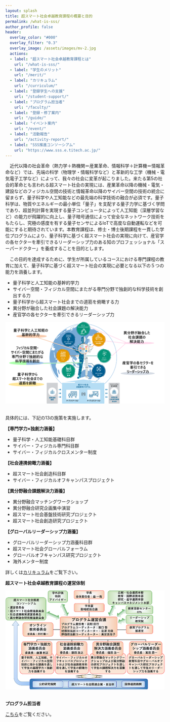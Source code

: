 ```yaml
---
layout: splash
title: 超スマート社会卓越教育課程の概要と目的
permalink: /what-is-sss/
author_profile: false
header:
  overlay_color: "#000"
  overlay_filter: "0.3"
  overlay_image: /assets/images/mv-2.jpg
  actions:
  - label: "超スマート社会卓越教育課程とは"
    url: "/what-is-sss/"
  - label: "学生のメリット"
    url: "/merit/"
  - label: "カリキュラム"
    url: "/curriculum/"
  - label: "登録学生への支援​"
    url: "/student-support/"
  - label: "プログラム担当者​"
    url: "/faculty/"
  - label: "登録・修了案内"
    url: "/guide/"
  - label: "イベント案内"
    url: "/event/"
  - label: "活動報告"
    url: "/activity-report/"
  - label: "SSS推進コンソーシアム"
    url: "https://www.sss.e.titech.ac.jp/"
---
```


　近代以降の社会革命（熱力学＋熱機関＝産業革命、情報科学＋計算機＝情報革命など）では、先端の科学（物理学・情報科学など）と革新的な工学（機械・電気電子工学など）によって、我々の社会に変革が起こりました。来たる第5の社会的革命とも言われる超スマート社会の実現には、産業革命以降の機械・電気・建設などのフィジカル空間の技術と情報革命以降のサイバー空間の技術の統合に留まらず、量子科学や人工知能などの最先端の科学技術の融合が必須です。量子科学は、物質やエネルギーの最小単位「量子」を支配する量子力学に基づく学問であり、超並列計算を実現する量子コンピュータによって人工知能（深層学習など）の能力が飛躍的に向上し、量子暗号通信によって安全なネットワーク技術をもたらし、究極の感度を有する量子センサによるIoTで高度な自動運転などを可能にすると期待されています。本教育課程は、修士・博士後期課程を一貫した学位プログラムにより、量子科学に基づく超スマート社会の実現に向けて、産官学の各セクターを牽引できるリーダーシップ力のある知のプロフェッショナル「スーパードクター」を養成することを目的とします。

　この目的を達成するために、学生が所属しているコースにおける専門課程の教育に加えて、量子科学に基づく超スマート社会の実現に必要となる以下の５つの能力を涵養します。

* 量子科学と人工知能の基幹的学力
* サイバー空間・フィジカル空間にまたがる専門分野で独創的な科学技術を創出する力
* 量子科学から超スマート社会までの道筋を俯瞰する力
* 異分野が融合した社会課題の解決能力
* 産官学の各セクターを牽引できるリーダーシップ力

<div style="text-align:center"><img src="/assets/images/5o-v3.png" /></div>

<br>

具体的には、下記の13の施策を実施します。

**【専門学力×独創力涵養】**

* 量子科学・人工知能基礎科目群
* サイバー・フィジカル専門科目群
* サイバー・フィジカルクロスメンター制度

​**【社会連携俯瞰力涵養】**

* 超スマート社会創造科目群
* サイバー・フィジカルオフキャンパスプロジェクト

​**【異分野融合課題解決力涵養】**

* 異分野融合マッチングワークショップ
* 異分野融合研究企画集中演習
* 超スマート社会基盤技術研究プロジェクト
* 超スマート社会創造研究プロジェクト

**【グローバルリーダーシップ力涵養】**

* グローバルリーダーシップ力涵養科目群
* 超スマート社会グローバルフォーラム
* グローバルオフキャンパス研究プロジェクト
* 海外メンター制度

詳しくは[カリキュラム](/curriculum/)をご覧下さい。

**超スマート社会卓越教育課程の運営体制**

<div style="text-align:center"><img src="/assets/images/organization.png" /></div><br>

**プログラム担当者**

[​こちら](/faculty/)をご覧ください。
